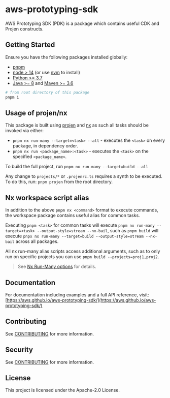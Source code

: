 # aws-prototyping-sdk

AWS Prototyping SDK (PDK) is a package which contains useful CDK and Projen constructs.

## Getting Started

Ensure you have the following packages installed globally:

* [pnpm](https://pnpm.io/installation)
* [node > 14](https://nodejs.org/en/download/package-manager/) (or use [nvm](https://github.com/nvm-sh/nvm#installing-and-updating) to install)
* [Python >= 3.7](https://www.python.org/downloads/)
* [Java >= 8](https://aws.amazon.com/fr/corretto/) and [Maven >= 3.6](https://maven.apache.org/download.cgi)

```bash
# from root directory of this package
pnpm i
```

## Usage of projen/nx

This package is built using [projen](https://github.com/projen/projen) and [nx](https://nx.dev/getting-started/intro) as such all tasks should be invoked
via either:

- `pnpm nx run-many --target=<task> --all` - executes the `<task>` on every package, in dependency order.
- `pnpm nx run <package_name>:<task>` - executes the `<task>` on the specified `<package_name>`.

To build the full project, run `pnpm nx run-many --target=build --all`

Any change to `projects/*` or `.projenrc.ts` requires a synth to be executed. To do this, run: `pnpm projen` from the root directory.

## Nx workspace script alias
In addition to the above `pnpm nx <command>` format to execute commands, the workspace package contains useful alias for common tasks.

Executing `pnpm <task>` for common tasks will execute `pnpm nx run-many --target=<task> --output-style=stream --nx-bail`, such as `pnpm build` will execute `pnpx nx run-many --target=build --output-style=stream --nx-bail` across all packages.

All nx run-many alias scripts access additional arguments, such as to only run on specific projects you can use `pnpm build --projects=proj1,proj2`.
> See [Nx Run-Many options](https://nx.dev/packages/nx/documents/run-many#options) for details.

## Documentation

For documentation including examples and a full API reference, visit: [https://aws.github.io/aws-prototyping-sdk/](https://aws.github.io/aws-prototyping-sdk/)

## Contributing

See [CONTRIBUTING](CONTRIBUTING.md) for more information.

## Security

See [CONTRIBUTING](CONTRIBUTING.md#security-issue-notifications) for more information.

## License

This project is licensed under the Apache-2.0 License.
